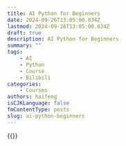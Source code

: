 ```yaml
---
title: AI Python for Beginners
date: 2024-09-26T13:05:00.834Z
lastmod: 2024-09-26T13:05:00.834Z
draft: true
description: AI Python for Beginners
summary: ""
tags:
    - AI
    - Python
    - Course
    - Bilibili
categories:
    - Courses
authors: haifeng
isCJKLanguage: false
fmContentType: posts
slug: ai-python-beginners
---
```


{{<bilibili BV1oxpKefEvM>}}
